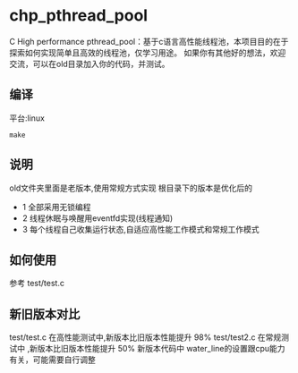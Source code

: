 # chp_pthread_pool
C High performance pthread_pool：基于c语言高性能线程池，本项目目的在于探索如何实现简单且高效的线程池，仅学习用途。
如果你有其他好的想法，欢迎交流，可以在old目录加入你的代码，并测试。

## 编译
平台:linux

`make`
## 说明
old文件夹里面是老版本,使用常规方式实现
根目录下的版本是优化后的
* 1 全部采用无锁编程
* 2 线程休眠与唤醒用eventfd实现(线程通知)
* 3 每个线程自己收集运行状态,自适应高性能工作模式和常规工作模式

## 如何使用
参考 test/test.c

## 新旧版本对比
test/test.c  在高性能测试中,新版本比旧版本性能提升 98%
test/test2.c 在常规测试中  ,新版本比旧版本性能提升 50%
新版本代码中 water_line的设置跟cpu能力有关，可能需要自行调整
